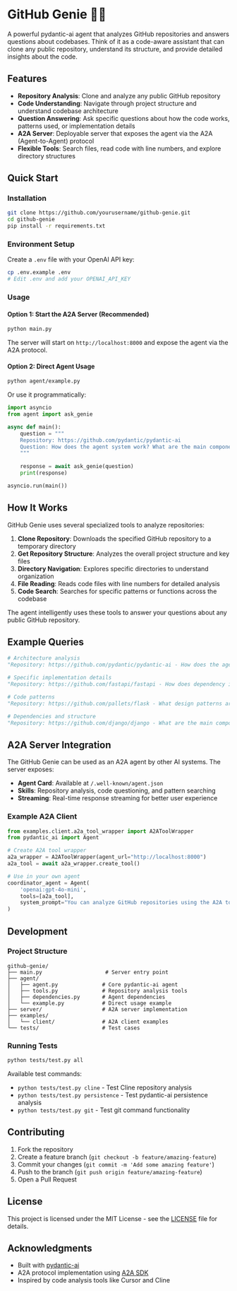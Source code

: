 # GitHub Genie 🧞‍♂️

A powerful pydantic-ai agent that analyzes GitHub repositories and answers questions about codebases. Think of it as a code-aware assistant that can clone any public repository, understand its structure, and provide detailed insights about the code.

## Features

- **Repository Analysis**: Clone and analyze any public GitHub repository
- **Code Understanding**: Navigate through project structure and understand codebase architecture
- **Question Answering**: Ask specific questions about how the code works, patterns used, or implementation details
- **A2A Server**: Deployable server that exposes the agent via the A2A (Agent-to-Agent) protocol
- **Flexible Tools**: Search files, read code with line numbers, and explore directory structures

## Quick Start

### Installation

```bash
git clone https://github.com/yourusername/github-genie.git
cd github-genie
pip install -r requirements.txt
```

### Environment Setup

Create a `.env` file with your OpenAI API key:

```bash
cp .env.example .env
# Edit .env and add your OPENAI_API_KEY
```

### Usage

#### Option 1: Start the A2A Server (Recommended)

```bash
python main.py
```

The server will start on `http://localhost:8000` and expose the agent via the A2A protocol.

#### Option 2: Direct Agent Usage

```bash
python agent/example.py
```

Or use it programmatically:

```python
import asyncio
from agent import ask_genie

async def main():
    question = """
    Repository: https://github.com/pydantic/pydantic-ai
    Question: How does the agent system work? What are the main components?
    """
    
    response = await ask_genie(question)
    print(response)

asyncio.run(main())
```

## How It Works

GitHub Genie uses several specialized tools to analyze repositories:

1. **Clone Repository**: Downloads the specified GitHub repository to a temporary directory
2. **Get Repository Structure**: Analyzes the overall project structure and key files
3. **Directory Navigation**: Explores specific directories to understand organization
4. **File Reading**: Reads code files with line numbers for detailed analysis
5. **Code Search**: Searches for specific patterns or functions across the codebase

The agent intelligently uses these tools to answer your questions about any public GitHub repository.

## Example Queries

```python
# Architecture analysis
"Repository: https://github.com/pydantic/pydantic-ai - How does the agent system work?"

# Specific implementation details
"Repository: https://github.com/fastapi/fastapi - How does dependency injection work?"

# Code patterns
"Repository: https://github.com/pallets/flask - What design patterns are used in the routing system?"

# Dependencies and structure  
"Repository: https://github.com/django/django - What are the main components and how do they interact?"
```

## A2A Server Integration

The GitHub Genie can be used as an A2A agent by other AI systems. The server exposes:

- **Agent Card**: Available at `/.well-known/agent.json`
- **Skills**: Repository analysis, code questioning, and pattern searching
- **Streaming**: Real-time response streaming for better user experience

### Example A2A Client

```python
from examples.client.a2a_tool_wrapper import A2AToolWrapper
from pydantic_ai import Agent

# Create A2A tool wrapper
a2a_wrapper = A2AToolWrapper(agent_url="http://localhost:8000")
a2a_tool = await a2a_wrapper.create_tool()

# Use in your own agent
coordinator_agent = Agent(
    'openai:gpt-4o-mini',
    tools=[a2a_tool],
    system_prompt="You can analyze GitHub repositories using the A2A tool..."
)
```

## Development

### Project Structure

```
github-genie/
├── main.py                    # Server entry point
├── agent/
│   ├── agent.py              # Core pydantic-ai agent
│   ├── tools.py              # Repository analysis tools
│   ├── dependencies.py       # Agent dependencies
│   └── example.py            # Direct usage example
├── server/                   # A2A server implementation
├── examples/
│   └── client/               # A2A client examples
└── tests/                    # Test cases
```

### Running Tests

```bash
python tests/test.py all
```

Available test commands:
- `python tests/test.py cline` - Test Cline repository analysis
- `python tests/test.py persistence` - Test pydantic-ai persistence analysis
- `python tests/test.py git` - Test git command functionality

## Contributing

1. Fork the repository
2. Create a feature branch (`git checkout -b feature/amazing-feature`)
3. Commit your changes (`git commit -m 'Add some amazing feature'`)
4. Push to the branch (`git push origin feature/amazing-feature`)
5. Open a Pull Request

## License

This project is licensed under the MIT License - see the [LICENSE](LICENSE) file for details.

## Acknowledgments

- Built with [pydantic-ai](https://github.com/pydantic/pydantic-ai)
- A2A protocol implementation using [A2A SDK](https://github.com/anthropics/a2a-python)
- Inspired by code analysis tools like Cursor and Cline
